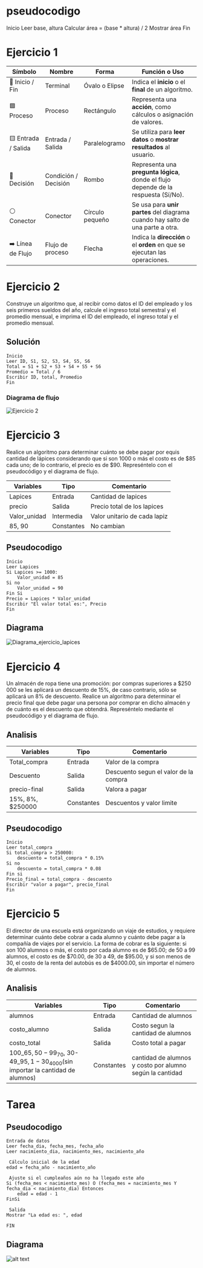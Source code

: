 # pseudocodigo
Inicio
Leer base, altura
Calcular área = (base * altura) / 2
Mostrar área
Fin

# Ejercicio 1

| **Símbolo**         | **Nombre**           | **Forma**       | **Función o Uso**                                                                   |
| ------------------- | -------------------- | --------------- | ----------------------------------------------------------------------------------- |
| 🔵 Inicio / Fin     | Terminal             | Óvalo o Elipse  | Indica el **inicio** o el **final** de un algoritmo.                                |
| 🟩 Proceso          | Proceso              | Rectángulo      | Representa una **acción**, como cálculos o asignación de valores.                   |
| 🟨 Entrada / Salida | Entrada / Salida     | Paralelogramo   | Se utiliza para **leer datos** o **mostrar resultados** al usuario.                 |
| 🔶 Decisión         | Condición / Decisión | Rombo           | Representa una **pregunta lógica**, donde el flujo depende de la respuesta (Sí/No). |
| ⚪ Conector          | Conector             | Círculo pequeño | Se usa para **unir partes** del diagrama cuando hay salto de una parte a otra.      |
| ➡️ Línea de Flujo   | Flujo de proceso     | Flecha          | Indica la **dirección** o el **orden** en que se ejecutan las operaciones.          |


# Ejercicio 2
Construye un algoritmo que, al recibir como datos el ID del empleado y los seis primeros sueldos del año, calcule el ingreso total semestral y el promedio mensual, e imprima el ID del empleado, el ingreso total y el promedio mensual.

## Solución 
```
Inicio
Leer ID, S1, S2, S3, S4, S5, S6
Total = S1 + S2 + S3 + S4 + S5 + S6
Promedio = Total / 6
Escribir ID, total, Promedio
Fin
```

### Diagrama de flujo
![Ejercicio 2](<Ejercicio 2.png>)


# Ejercicio 3
Realice un algoritmo para determinar cuánto se debe pagar por equis cantidad de lápices considerando que si son 1000 o más el costo es de $85 cada uno; de lo contrario, el precio es de $90. Represéntelo con el pseudocódigo y el diagrama de flujo.

|Variables| Tipo| Comentario|
|---------|-----|----------|
|Lapices  | Entrada| Cantidad de lapices|
|precio  | Salida| Precio total de los lapices|
|Valor_unidad| Intermedia | Valor unitario de cada lapiz|
|85, 90 | Constantes| No cambian|

## Pseudocodigo
```
Inicio
Leer Lapices
Si Lapices >= 1000:
    Valor_unidad = 85
Si no
    Valor_unidad = 90
Fin Si
Precio = Lapices * Valor_unidad
Escribir "El valor total es:", Precio
Fin
```
## Diagrama
![Diagrama_ejercicio_lapices](diagrama_lapices.drawio.png)

# Ejercicio 4

Un almacén de ropa tiene una promoción: por compras superiores a $250 000 se les aplicará un descuento de 15%, de caso contrario, sólo se aplicará un 8% de descuento. Realice un algoritmo para determinar el precio final que debe pagar una persona por comprar en dicho almacén y de cuánto es el descuento que obtendrá. Represéntelo mediante el pseudocódigo y el diagrama de flujo.

## Analisis
|Variables| Tipo| Comentario|
|---------|-----|----------|
| Total_compra | Entrada | Valor de la compra |
| Descuento    | Salida  | Descuento segun el valor de la compra |
| precio-final | Salida | Valora a pagar |
| 15%, 8%, $250000 | Constantes | Descuentos y valor limite |

## Pseudocodigo
```
Inicio
Leer total_compra
Si total_compra > 250000:
    descuento = total_compra * 0.15%
Si no
    descuento = total_compra * 0.08
Fin si
Precio_final = total_compra - descuento
Escribir "valor a pagar", precio_final
Fin
```
# Ejercicio 5

El director de una escuela está organizando un viaje de estudios, y requiere determinar cuánto debe cobrar a cada alumno y cuánto debe pagar a la compañía de viajes por el servicio. La forma de cobrar es la siguiente: si son 100 alumnos o más, el costo por cada alumno es de $65.00; de 50 a 99 alumnos, el costo es de $70.00, de 30 a 49, de $95.00, y si son menos de 30, el costo de la renta del autobús es de $4000.00, sin importar el número de alumnos.

## Analisis
|Variables| Tipo| Comentario|
|---------|-----|-----------|
|alumnos | Entrada| Cantidad de alumnos|
|costo_alumno | Salida| Costo segun la cantidad de alumnos|
|costo_total  | Salida| Costo total a pagar|
|100_65$, 50-99_70$, 30-49_95$, 1-30_4000$(sin importar la cantidad de alumnos)| Constantes| cantidad de alumnos y costo por alumno según la cantidad|



# Tarea

## Pseudocodigo

```
Entrada de datos
Leer fecha_dia, fecha_mes, fecha_año
Leer nacimiento_dia, nacimiento_mes, nacimiento_año

 Cálculo inicial de la edad
edad = fecha_año - nacimiento_año

 Ajuste si el cumpleaños aún no ha llegado este año
Si (fecha_mes < nacimiento_mes) O (fecha_mes = nacimiento_mes Y fecha_dia < nacimiento_dia) Entonces
    edad = edad - 1
FinSi

 Salida
Mostrar "La edad es: ", edad

FIN
```
## Diagrama

![alt text](<Diagrama EDAD.drawio.png>)




